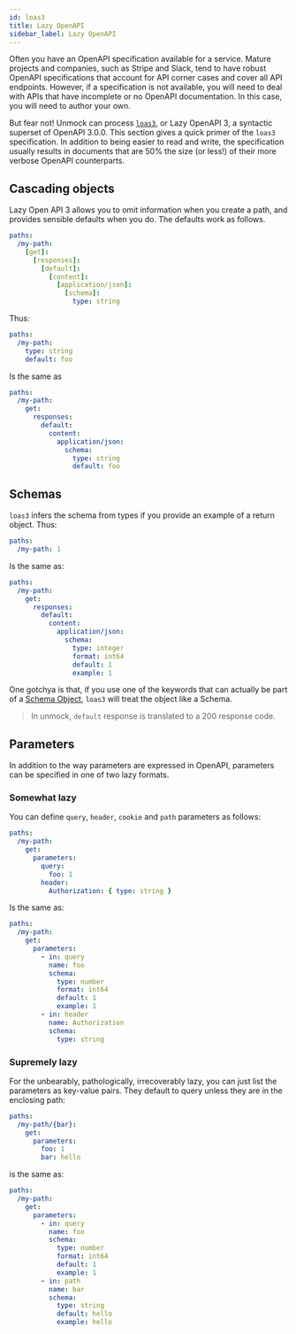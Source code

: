 ```yaml
---
id: loas3
title: Lazy OpenAPI
sidebar_label: Lazy OpenAPI
---
```


Often you have an OpenAPI specification available for a service. Mature projects and companies, such as Stripe and Slack, tend to have robust OpenAPI specifications that account for API corner cases and cover all API endpoints. However, if a specification is not available, you will need to deal with APIs that have incomplete or no OpenAPI documentation. In this case, you will need to author your own.

But fear not! Unmock can process [`loas3`](https://www.github.com/unmock/loas3), or Lazy OpenAPI 3, a syntactic superset of OpenAPI 3.0.0. This section gives a quick primer of the `loas3` specification. In addition to being easier to read and write, the specification usually results in documents that are 50% the size (or less!) of their more verbose OpenAPI counterparts.

## Cascading objects

Lazy Open API 3 allows you to omit information when you create a path, and provides sensible defaults when you do. The defaults work as follows.

```yaml
paths:
  /my-path:
    [get]:
      [responses]:
        [default]:
          [content]:
            [application/json]:
              [schema]:
                type: string
```

Thus:

```yaml
paths:
  /my-path:
    type: string
    default: foo
```

Is the same as

```yaml
paths:
  /my-path:
    get:
      responses:
        default:
          content:
            application/json:
              schema:
                type: string
                default: foo
```

## Schemas

`loas3` infers the schema from types if you provide an example of a return object. Thus:

```yaml
paths:
  /my-path: 1
```

Is the same as:

```yaml
paths:
  /my-path:
    get:
      responses:
        default:
          content:
            application/json:
              schema:
                type: integer
                format: int64
                default: 1
                example: 1
```

One gotchya is that, if you use one of the keywords that can actually be part of a [Schema Object](https://github.com/OAI/OpenAPI-Specification/blob/master/versions/3.0.0.md#schemaObject), `loas3` will treat the object like a Schema.

> In unmock, `default` response is translated to a 200 response code.

## Parameters

In addition to the way parameters are expressed in OpenAPI, parameters can be specified in one of two lazy formats.

### Somewhat lazy

You can define `query`, `header`, `cookie` and `path` parameters as follows:

```yaml
paths:
  /my-path:
    get:
      parameters:
        query:
          foo: 1
        header:
          Authorization: { type: string }
```

Is the same as:

```yaml
paths:
  /my-path:
    get:
      parameters:
        - in: query
          name: foo
          schema:
            type: number
            format: int64
            default: 1
            example: 1
        - in: header
          name: Authorization
          schema:
            type: string
```

### Supremely lazy

For the unbearably, pathologically, irrecoverably lazy, you can just list the parameters as key-value pairs. They default to query unless they are in the enclosing path:

```yaml
paths:
  /my-path/{bar}:
    get:
      parameters:
        foo: 1
        bar: hello
```

is the same as:

```yaml
paths:
  /my-path:
    get:
      parameters:
        - in: query
          name: foo
          schema:
            type: number
            format: int64
            default: 1
            example: 1
        - in: path
          name: bar
          schema:
            type: string
            default: hello
            example: hello
```
